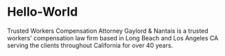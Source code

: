 # Hello-World
Trusted Workers Compensation Attorney
Gaylord & Nantais is a trusted workers' compensation law firm based in Long Beach and Los Angeles CA serving the clients throughout California for over 40 years.
